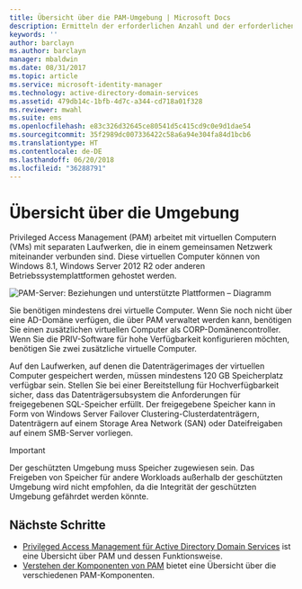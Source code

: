 ```yaml
---
title: Übersicht über die PAM-Umgebung | Microsoft Docs
description: Ermitteln der erforderlichen Anzahl und der erforderlichen Konfiguration virtueller Computer für eine erfolgreiche Bereitstellung von Privileged Access Management
keywords: ''
author: barclayn
ms.author: barclayn
manager: mbaldwin
ms.date: 08/31/2017
ms.topic: article
ms.service: microsoft-identity-manager
ms.technology: active-directory-domain-services
ms.assetid: 479db14c-1bfb-4d7c-a344-cd718a01f328
ms.reviewer: mwahl
ms.suite: ems
ms.openlocfilehash: e83c326d32645ce80541d5c415cd9c0e9d1dae54
ms.sourcegitcommit: 35f2989dc007336422c58a6a94e304fa84d1bcb6
ms.translationtype: HT
ms.contentlocale: de-DE
ms.lasthandoff: 06/20/2018
ms.locfileid: "36288791"
---
```

# <a name="environment-overview"></a>Übersicht über die Umgebung

Privileged Access Management (PAM) arbeitet mit virtuellen Computern (VMs) mit separaten Laufwerken, die in einem gemeinsamen Netzwerk miteinander verbunden sind. Diese virtuellen Computer können von Windows 8.1, Windows Server 2012 R2 oder anderen Betriebssystemplattformen gehostet werden.

![PAM-Server: Beziehungen und unterstützte Plattformen – Diagramm](media/pam-test-lab-architecture.png)

Sie benötigen mindestens drei virtuelle Computer.  Wenn Sie noch nicht über eine AD-Domäne verfügen, die über PAM verwaltet werden kann, benötigen Sie einen zusätzlichen virtuellen Computer als CORP-Domänencontroller.  Wenn Sie die PRIV-Software für hohe Verfügbarkeit konfigurieren möchten, benötigen Sie zwei zusätzliche virtuelle Computer.

Auf den Laufwerken, auf denen die Datenträgerimages der virtuellen Computer gespeichert werden, müssen mindestens 120 GB Speicherplatz verfügbar sein.  Stellen Sie bei einer Bereitstellung für Hochverfügbarkeit sicher, dass das Datenträgersubsystem die Anforderungen für freigegebenen SQL-Speicher erfüllt.  Der freigegebene Speicher kann in Form von Windows Server Failover Clustering-Clusterdatenträgern, Datenträgern auf einem Storage Area Network (SAN) oder Dateifreigaben auf einem SMB-Server vorliegen.

> [!IMPORTANT]
> Der geschützten Umgebung muss Speicher zugewiesen sein. Das Freigeben von Speicher für andere Workloads außerhalb der geschützten Umgebung wird nicht empfohlen, da die Integrität der geschützten Umgebung gefährdet werden könnte.

## <a name="next-steps"></a>Nächste Schritte

- [Privileged Access Management für Active Directory Domain Services](privileged-identity-management-for-active-directory-domain-services.md) ist eine Übersicht über PAM und dessen Funktionsweise.
- [Verstehen der Komponenten von PAM](principles-of-operation.md) bietet eine Übersicht über die verschiedenen PAM-Komponenten.